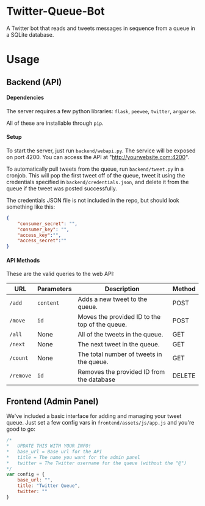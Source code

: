 Twitter-Queue-Bot
=================

A Twitter bot that reads and tweets messages in sequence from a queue in a SQLite database.

# Usage

## Backend (API)

#### Dependencies

The server requires a few python libraries: `flask`, `peewee`, `twitter`, `argparse`.

All of these are installable through `pip`.

#### Setup

To start the server, just run `backend/webapi.py`. The service will be exposed on port 4200. You can access the API at "http://yourwebsite.com:4200".

To automatically pull tweets from the queue, run `backend/tweet.py` in a cronjob. This will pop the first tweet off of the queue, tweet it using the credentials specified in `backend/credentials.json`, and delete it from the queue if the tweet was posted successfully.

The credentials JSON file is not included in the repo, but should look something like this:

```json
{
	"consumer_secret": "",
	"consumer_key": "",
	"access_key":"",
	"access_secret":""
}
```

#### API Methods

These are the valid queries to the web API:

| URL            |  Parameters |     Description                                |            Method              |
|----------------|-------------|------------------------------------------------|--------------------------------|
| `/add`         |  `content`  | Adds a new tweet to the queue.                 |       POST                     |
| `/move`        |  `id`       | Moves the provided ID to the top of the queue. |       POST                     |
| `/all`         |  None       | All of the tweets in the queue.                |       GET                      |
| `/next`        |  None       | The next tweet in the queue.                   |       GET                      |
| `/count`       |  None       | The total number of tweets in the queue.       |       GET                      |  
| `/remove`      |  `id`       | Removes the provided ID from the database      |       DELETE                   |   

## Frontend (Admin Panel)

We've included a basic interface for adding and managing your tweet queue. Just set a few config vars in `frontend/assets/js/app.js` and you're good to go:

```javascript
/*
*   UPDATE THIS WITH YOUR INFO!
*   base_url = Base url for the API
*   title = The name you want for the admin panel
*   twitter = The Twitter username for the queue (without the "@")
*/
var config = {
    base_url: "",
    title: "Twitter Queue",
    twitter: ""
}
```